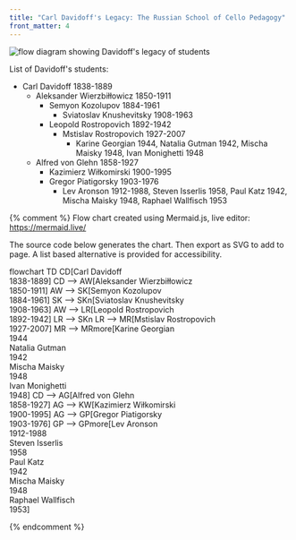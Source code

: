 ```yaml
---
title: "Carl Davidoff's Legacy: The Russian School of Cello Pedagogy"
front_matter: 4
---
```


<img src="{{ '/illustrations/davidoff-legacy-diagram.svg' | absolute_url }}" class="img-fluid" alt="flow diagram showing Davidoff's legacy of students">
<div class="visually-hidden" markdown="1"> 

List of Davidoff's students: 

- Carl Davidoff 1838-1889
    - Aleksander Wierzbiłłowicz 1850-1911
        - Semyon Kozolupov 1884-1961
            - Sviatoslav Knushevitsky 1908-1963
        - Leopold Rostropovich 1892-1942
            - Mstislav Rostropovich 1927-2007
                - Karine Georgian 1944, Natalia Gutman 1942, Mischa Maisky 1948, Ivan Monighetti 1948
    - Alfred von Glehn 1858-1927
        - Kazimierz Wiłkomirski 1900-1995
        - Gregor Piatigorsky 1903-1976
            - Lev Aronson 1912-1988, Steven Isserlis 1958, Paul Katz 1942, Mischa Maisky 1948, Raphael Wallfisch 1953

</div>

{% comment %}
Flow chart created using Mermaid.js, 
live editor: https://mermaid.live/

The source code below generates the chart. Then export as SVG to add to page. A list based alternative is provided for accessibility.

flowchart TD
    CD[Carl Davidoff <br>1838-1889]
    CD --> AW[Aleksander Wierzbiłłowicz <br>1850-1911]
    AW --> SK[Semyon Kozolupov <br>1884-1961]
    SK --> SKn[Sviatoslav Knushevitsky <br>1908-1963]
    AW --> LR[Leopold Rostropovich <br>1892-1942]
    LR --> SKn
    LR --> MR[Mstislav Rostropovich <br>1927-2007]
    MR --> MRmore[Karine Georgian <br>1944 <br>Natalia Gutman <br>1942 <br>Mischa Maisky <br>1948 <br>Ivan Monighetti <br>1948]
    CD --> AG[Alfred von Glehn <br>1858-1927]
    AG --> KW[Kazimierz Wiłkomirski <br>1900-1995]
    AG --> GP[Gregor Piatigorsky <br>1903-1976]
    GP --> GPmore[Lev Aronson <br>1912-1988 <br>Steven Isserlis <br>1958 <br>Paul Katz <br>1942 <br>Mischa Maisky <br>1948 <br>Raphael Wallfisch <br>1953]

{% endcomment %}
